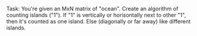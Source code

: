 Task: You're given an MxN matrix of "ocean". 
Create an algorithm of counting islands ("1").
If "1" is vertically or horisontally next to other "1", then it's counted as one island. 
Else (diagonally or far away) like different islands.  